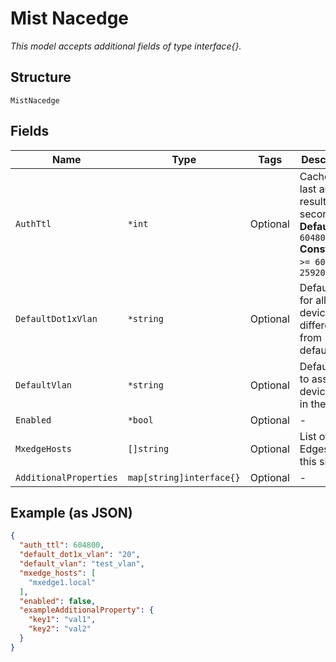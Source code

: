 
# Mist Nacedge

*This model accepts additional fields of type interface{}.*

## Structure

`MistNacedge`

## Fields

| Name | Type | Tags | Description |
|  --- | --- | --- | --- |
| `AuthTtl` | `*int` | Optional | Cache of last auth result; in seconds<br>**Default**: `604800`<br>**Constraints**: `>= 60`, `<= 2592000` |
| `DefaultDot1xVlan` | `*string` | Optional | Default vlan for all dot1x devices, if different from default_vlan |
| `DefaultVlan` | `*string` | Optional | Default vlan to assign for devices not in the cache |
| `Enabled` | `*bool` | Optional | - |
| `MxedgeHosts` | `[]string` | Optional | List of NAC Edges in this site |
| `AdditionalProperties` | `map[string]interface{}` | Optional | - |

## Example (as JSON)

```json
{
  "auth_ttl": 604800,
  "default_dot1x_vlan": "20",
  "default_vlan": "test_vlan",
  "mxedge_hosts": [
    "mxedge1.local"
  ],
  "enabled": false,
  "exampleAdditionalProperty": {
    "key1": "val1",
    "key2": "val2"
  }
}
```

